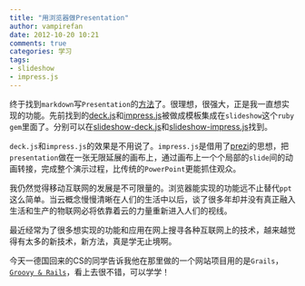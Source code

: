 ```yaml
---
title: "用浏览器做Presentation"
author: vampirefan
date: 2012-10-20 10:21
comments: true
categories: 学习
tags: 
- slideshow
- impress.js
---
```


终于找到`markdown`写`Presentation`的[方法](http://slideshow.rubyforge.org/index.html)了。很理想，很强大，正是我一直想实现的功能。先前找到的[deck.js](http://imakewebthings.com/deck.js/)和[impress.js](http://bartaz.github.com/impress.js)被做成模板集成在`slideshow`这个`ruby gem`里面了。分别可以在[slideshow-deck.js](http://geraldb.github.com/slideshow-deck.js/)和[slideshow-impress.js](http://geraldb.github.com/slideshow-impress.js/)找到。

<!-- more -->

`deck.js`和`impress.js`的效果是不用说了。`impress.js`是借用了[prezi](http://prezi.com/)的思想，把`presentation`做在一张无限延展的画布上，通过画布上一个个局部的`slide`间的动画转接，完成整个演示过程，比传统的`PowerPoint`更能抓住观众。

我仍然觉得移动互联网的发展是不可限量的。浏览器能实现的功能远不止替代`ppt`这么简单。当云概念慢慢清晰在人们的生活中以后，谈了很多年却并没有真正融入生活和生产的物联网必将依靠着云的力量重新进入人们的视线。

最近经常为了很多想实现的功能和应用在网上搜寻各种互联网上的技术，越来越觉得有太多的新技术，新方法，真是学无止境啊。

今天一德国回来的CS的同学告诉我他在那里做的一个网站项目用的是`Grails`，[`Groovy & Rails`](http://grails.org/)，看上去很不错，可以学学！



